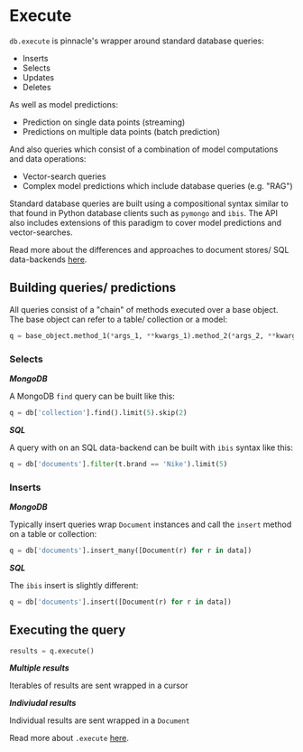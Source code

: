 # Execute

`db.execute` is pinnacle's wrapper around standard database queries:

- Inserts
- Selects
- Updates
- Deletes

As well as model predictions:

- Prediction on single data points (streaming)
- Predictions on multiple data points (batch prediction)

And also queries which consist of a combination of model computations and data operations:

- Vector-search queries
- Complex model predictions which include database queries (e.g. "RAG")

Standard database queries are built using a compositional syntax similar to that found in Python database clients 
such as `pymongo` and `ibis`. The API also includes extensions of this paradigm to cover model predictions
and vector-searches.

Read more about the differences and approaches to document stores/ SQL data-backends [here](docs/data_integrations).

## Building queries/ predictions

All queries consist of a "chain" of methods executed over a base object. The base object 
can refer to a table/ collection or a model:

```python
q = base_object.method_1(*args_1, **kwargs_1).method_2(*args_2, **kwargs_2)....
```

### Selects

***MongoDB***

A MongoDB `find` query can be built like this:

```python
q = db['collection'].find().limit(5).skip(2)
```

***SQL***

A query with on an SQL data-backend can be built with `ibis` syntax like this:

```python
q = db['documents'].filter(t.brand == 'Nike').limit(5)
```

### Inserts

***MongoDB***

Typically insert queries wrap `Document` instances and call the `insert` method on a table or collection:

```python
q = db['documents'].insert_many([Document(r) for r in data])
```

***SQL***

The `ibis` insert is slightly different:

```python
q = db['documents'].insert([Document(r) for r in data])
```

## Executing the query


```python
results = q.execute()
```

***Multiple results***

Iterables of results are sent wrapped in a cursor

***Indiviudal results***

Individual results are sent wrapped in a `Document`

Read more about `.execute` [here](../execute_api/overview).